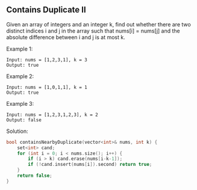 ## Contains Duplicate II

Given an array of integers and an integer k, find out whether there are two distinct indices i and j in the array such that nums[i] = nums[j] and the absolute difference between i and j is at most k.

Example 1:
```
Input: nums = [1,2,3,1], k = 3
Output: true
```

Example 2:
```
Input: nums = [1,0,1,1], k = 1
Output: true
```

Example 3:
```
Input: nums = [1,2,3,1,2,3], k = 2
Output: false
```

Solution:
```c++
bool containsNearbyDuplicate(vector<int>& nums, int k) {
    set<int> cand;
    for (int i = 0; i < nums.size(); i++) {
        if (i > k) cand.erase(nums[i-k-1]);
        if (!cand.insert(nums[i]).second) return true;
    }
    return false;
}
```
